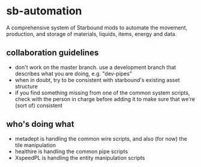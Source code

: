 sb-automation
=============

A comprehensive system of Starbound mods to automate the movement, production, and storage of materials, liquids, items, energy and data.

collaboration guidelines
---
*  don't work on the master branch. use a development branch that describes what you are doing, e.g. "dev-pipes"
*  when in doubt, try to be consistent with starbound's existing asset structure
*  if you find something missing from one of the common system scripts, check with the person in charge before adding it to make sure that we're (sort of) consistent

who's doing what
---
*  metadept is handling the common wire scripts, and also (for now) the tile manipulation
*  healthire is handling the common pipe scripts
*  XspeedPL is handling the entity manipulation scripts
